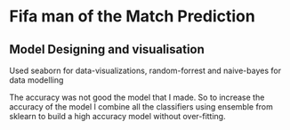 # Fifa man of the Match Prediction

## Model Designing and visualisation

Used seaborn for data-visualizations, random-forrest and naive-bayes for data modelling

The accuracy was not good the model that I made. So to increase the accuracy of the model I combine all the classifiers
using ensemble from sklearn to build a high accuracy model without over-fitting. 
